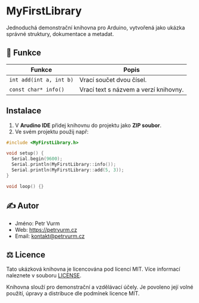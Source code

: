 # MyFirstLibrary

Jednoduchá demonstrační knihovna pro Arduino, vytvořená jako ukázka správné struktury, dokumentace a metadat.

## 🧩 Funkce

| Funkce | Popis |
|---------|--------|
| `int add(int a, int b)` | Vrací součet dvou čísel. |
| `const char* info()` | Vrací text s názvem a verzí knihovny. |

## Instalace

1. V **Arudino IDE** přidej knihovnu do projektu jako **ZIP soubor**.
2. Ve svém projektu použij např:
```cpp
#include <MyFirstLibrary.h>

void setup() {
  Serial.begin(9600);
  Serial.println(MyFirstLibrary::info());
  Serial.println(MyFirstLibrary::add(5, 3));
}

void loop() {}
```

## ✍️ Autor

* Jméno: Petr Vurm
* Web: https://petrvurm.cz
* Email: kontakt@petrvurm.cz

## ⚖️ Licence

Tato ukázková knihovna je licencována pod licencí MIT. Více informací naleznete v souboru [LICENSE](./LICENSE.txt).

Knihovna slouží pro demonstrační a vzdělávací účely. Je povoleno její volné použití, úpravy a distribuce dle podmínek licence MIT.
